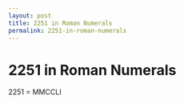 ```yaml
---
layout: post
title: 2251 in Roman Numerals
permalink: 2251-in-roman-numerals
---
```


# 2251 in Roman Numerals

2251 = MMCCLI
